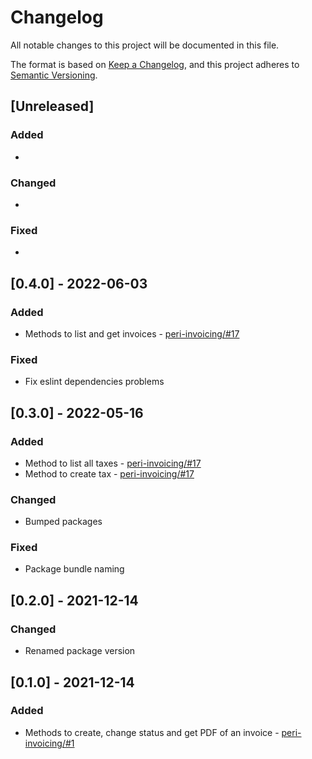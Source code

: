 # Changelog

All notable changes to this project will be documented in this file.

The format is based on [Keep a Changelog](https://keepachangelog.com/en/1.0.0/),
and this project adheres to [Semantic Versioning](https://semver.org/spec/v2.0.0.html).

## [Unreleased]

### Added

*

### Changed

*

### Fixed

*

## [0.4.0] - 2022-06-03

### Added

* Methods to list and get invoices - [peri-invoicing/#17](https://github.com/ripe-tech/peri-invoicing/issues/17)

### Fixed

* Fix eslint dependencies problems

## [0.3.0] - 2022-05-16

### Added

* Method to list all taxes - [peri-invoicing/#17](https://github.com/ripe-tech/peri-invoicing/issues/17)
* Method to create tax - [peri-invoicing/#17](https://github.com/ripe-tech/peri-invoicing/issues/17)

### Changed

* Bumped packages

### Fixed

* Package bundle naming

## [0.2.0] - 2021-12-14

### Changed

* Renamed package version

## [0.1.0] - 2021-12-14

### Added

* Methods to create, change status and get PDF of an invoice - [peri-invoicing/#1](https://github.com/ripe-tech/peri-invoicing/issues/1)
